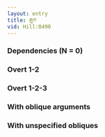 ```yaml
---
layout: entry
title: ཆུབ་
vid: Hill:0490
---
```

### Dependencies (N = 0)


### Overt 1-2


### Overt 1-2-3


### With oblique arguments


### With unspecified obliques
